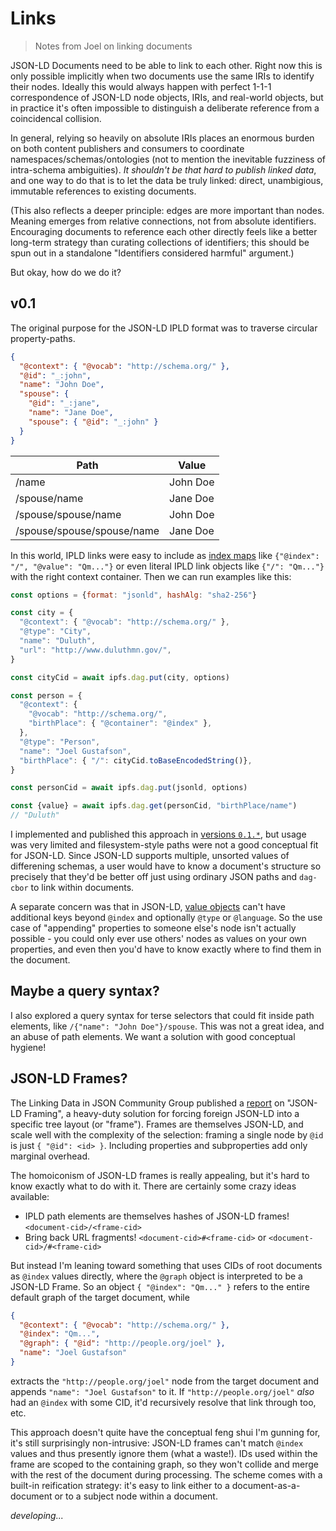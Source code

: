 # Links

> Notes from Joel on linking documents

JSON-LD Documents need to be able to link to each other. Right now this is only possible implicitly when two documents use the same IRIs to identify their nodes. Ideally this would always happen with perfect 1-1-1 correspondence of JSON-LD node objects, IRIs, and real-world objects, but in practice it's often impossible to distinguish a deliberate reference from a coincidencal collision.

In general, relying so heavily on absolute IRIs places an enormous burden on both content publishers and consumers to coordinate namespaces/schemas/ontologies (not to mention the inevitable fuzziness of intra-schema ambiguities). _It shouldn't be that hard to publish linked data_, and one way to do that is to let the data be truly linked: direct, unambigious, immutable references to existing documents.

(This also reflects a deeper principle: edges are more important than nodes. Meaning emerges from relative connections, not from absolute identifiers. Encouraging documents to reference each other directly feels like a better long-term strategy than curating collections of identifiers; this should be spun out in a standalone "Identifiers considered harmful" argument.)

But okay, how do we do it?

## v0.1

The original purpose for the JSON-LD IPLD format was to traverse circular property-paths.

```json
{
  "@context": { "@vocab": "http://schema.org/" },
  "@id": "_:john",
  "name": "John Doe",
  "spouse": {
    "@id": "_:jane",
    "name": "Jane Doe",
    "spouse": { "@id": "_:john" }
  }
}
```

| Path                       | Value    |
| -------------------------- | -------- |
| /name                      | John Doe |
| /spouse/name               | Jane Doe |
| /spouse/spouse/name        | John Doe |
| /spouse/spouse/spouse/name | Jane Doe |

In this world, IPLD links were easy to include as [index maps](https://json-ld.org/spec/latest/json-ld/#index-maps) like `{"@index": "/", "@value": "Qm..."}` or even literal IPLD link objects like `{"/": "Qm..."}` with the right context container. Then we can run examples like this:

```javascript
const options = {format: "jsonld", hashAlg: "sha2-256"}

const city = {
  "@context": { "@vocab": "http://schema.org/" },
  "@type": "City",
  "name": "Duluth",
  "url": "http://www.duluthmn.gov/",
}

const cityCid = await ipfs.dag.put(city, options)

const person = {
  "@context": {
    "@vocab": "http://schema.org/",
    "birthPlace": { "@container": "@index" },
  },
  "@type": "Person",
  "name": "Joel Gustafson",
  "birthPlace": { "/": cityCid.toBaseEncodedString()},
}

const personCid = await ipfs.dag.put(jsonld, options)

const {value} = await ipfs.dag.get(personCid, "birthPlace/name")
// "Duluth"
```

I implemented and published this approach in [versions `0.1.*`](https://github.com/underlay/js-ipld-jsonld/tree/f625327cbc406d0cad2d471d93ceca97d76d4e42), but usage was very limited and filesystem-style paths were not a good conceptual fit for JSON-LD. Since JSON-LD supports multiple, unsorted values of differening schemas, a user would have to know a document's structure so precisely that they'd be better off just using ordinary JSON paths and `dag-cbor` to link within documents.

A separate concern was that in JSON-LD, [value objects](https://json-ld.org/spec/latest/json-ld/#value-objects) can't have additional keys beyond `@index` and optionally `@type` or `@language`. So the use case of "appending" properties to someone else's node isn't actually possible - you could only ever use others' nodes as values on your own properties, and even then you'd have to know exactly where to find them in the document.

## Maybe a query syntax?

I also explored a query syntax for terse selectors that could fit inside path elements, like `/{"name": "John Doe"}/spouse`. This was not a great idea, and an abuse of path elements. We want a solution with good conceptual hygiene!

## JSON-LD Frames?

The Linking Data in JSON Community Group published a [report](https://json-ld.org/spec/latest/json-ld-framing/) on "JSON-LD Framing", a heavy-duty solution for forcing foreign JSON-LD into a specific tree layout (or "frame"). Frames are themselves JSON-LD, and scale well with the complexity of the selection: framing a single node by `@id` is just `{ "@id": <id> }`. Including properties and subproperties add only marginal overhead.

The homoiconism of JSON-LD frames is really appealing, but it's hard to know exactly what to do with it. There are certainly some crazy ideas available:
- IPLD path elements are themselves hashes of JSON-LD frames! `<document-cid>/<frame-cid>`
- Bring back URL fragments! `<document-cid>#<frame-cid>` or `<document-cid>/#<frame-cid>`

But instead I'm leaning toward something that uses CIDs of root documents as `@index` values directly, where the `@graph` object is interpreted to be a JSON-LD Frame. So an object `{ "@index": "Qm..." }` refers to the entire default graph of the target document, while

```json
{
  "@context": { "@vocab": "http://schema.org/" },
  "@index": "Qm...",
  "@graph": { "@id": "http://people.org/joel" },
  "name": "Joel Gustafson"
}
```

extracts the `"http://people.org/joel"` node from the target document and appends `"name": "Joel Gustafson"` to it. If `"http://people.org/joel"` _also_ had an `@index` with some CID, it'd recursively resolve that link through too, etc.

This approach doesn't quite have the conceptual feng shui I'm gunning for, it's still surprisingly non-intrusive: JSON-LD frames can't match `@index` values and thus presently ignore them (what a waste!). IDs used within the frame are scoped to the containing graph, so they won't collide and merge with the rest of the document during processing. The scheme comes with a built-in reification strategy: it's easy to link either to a document-as-a-document or to a subject node within a document.

_developing..._
